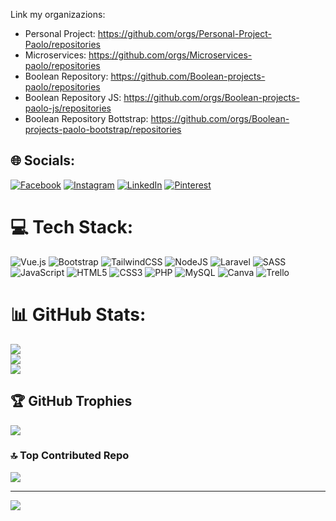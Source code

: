 Link my organizazions:
- Personal Project: https://github.com/orgs/Personal-Project-Paolo/repositories
- Microservices: https://github.com/orgs/Microservices-paolo/repositories
- Boolean Repository: https://github.com/Boolean-projects-paolo/repositories
- Boolean Repository JS: https://github.com/orgs/Boolean-projects-paolo-js/repositories
- Boolean Repository Bottstrap: https://github.com/orgs/Boolean-projects-paolo-bootstrap/repositories


## 🌐 Socials:
[![Facebook](https://img.shields.io/badge/Facebook-%231877F2.svg?logo=Facebook&logoColor=white)](https://facebook.com/paolo.falco.16) [![Instagram](https://img.shields.io/badge/Instagram-%23E4405F.svg?logo=Instagram&logoColor=white)](https://instagram.com/paolo.falco96) [![LinkedIn](https://img.shields.io/badge/LinkedIn-%230077B5.svg?logo=linkedin&logoColor=white)](https://linkedin.com/in/paolo-falco) [![Pinterest](https://img.shields.io/badge/Pinterest-%23E60023.svg?logo=Pinterest&logoColor=white)](https://pinterest.com/paolofalco96) 

# 💻 Tech Stack:
![Vue.js](https://img.shields.io/badge/vuejs-%2335495e.svg?style=for-the-badge&logo=vuedotjs&logoColor=%234FC08D) ![Bootstrap](https://img.shields.io/badge/bootstrap-%23563D7C.svg?style=for-the-badge&logo=bootstrap&logoColor=white) ![TailwindCSS](https://img.shields.io/badge/tailwindcss-%2338B2AC.svg?style=for-the-badge&logo=tailwind-css&logoColor=white) ![NodeJS](https://img.shields.io/badge/node.js-6DA55F?style=for-the-badge&logo=node.js&logoColor=white) ![Laravel](https://img.shields.io/badge/laravel-%23FF2D20.svg?style=for-the-badge&logo=laravel&logoColor=white) ![SASS](https://img.shields.io/badge/SASS-hotpink.svg?style=for-the-badge&logo=SASS&logoColor=white) ![JavaScript](https://img.shields.io/badge/javascript-%23323330.svg?style=for-the-badge&logo=javascript&logoColor=%23F7DF1E) ![HTML5](https://img.shields.io/badge/html5-%23E34F26.svg?style=for-the-badge&logo=html5&logoColor=white) ![CSS3](https://img.shields.io/badge/css3-%231572B6.svg?style=for-the-badge&logo=css3&logoColor=white) ![PHP](https://img.shields.io/badge/php-%23777BB4.svg?style=for-the-badge&logo=php&logoColor=white) ![MySQL](https://img.shields.io/badge/mysql-%2300f.svg?style=for-the-badge&logo=mysql&logoColor=white) ![Canva](https://img.shields.io/badge/Canva-%2300C4CC.svg?style=for-the-badge&logo=Canva&logoColor=white) ![Trello](https://img.shields.io/badge/Trello-%23026AA7.svg?style=for-the-badge&logo=Trello&logoColor=white)
# 📊 GitHub Stats:
![](https://github-readme-stats.vercel.app/api?username=Paolo96700&theme=blue-green&hide_border=false&include_all_commits=false&count_private=false)<br/>
![](https://github-readme-streak-stats.herokuapp.com/?user=Paolo96700&theme=blue-green&hide_border=false)<br/>
![](https://github-readme-stats.vercel.app/api/top-langs/?username=Paolo96700&theme=blue-green&hide_border=false&include_all_commits=false&count_private=false&layout=compact)

## 🏆 GitHub Trophies
![](https://github-profile-trophy.vercel.app/?username=Paolo96700&theme=dracula&no-frame=false&no-bg=true&margin-w=4)

### 🔝 Top Contributed Repo
![](https://github-contributor-stats.vercel.app/api?username=Paolo96700&limit=5&theme=dracula&combine_all_yearly_contributions=true)

---
[![](https://visitcount.itsvg.in/api?id=Paolo96700&icon=1&color=4)](https://visitcount.itsvg.in)

<!-- Proudly created with GPRM ( https://gprm.itsvg.in ) -->



